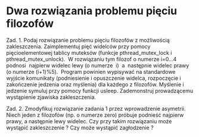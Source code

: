 # Dwa rozwiązania problemu pięciu filozofów

Zad. 1. Podaj rozwiązanie problemu pięciu filozofów z możliwością zakleszczenia. Zaimplementuj pięć widelców przy pomocy pięcioelementowej tablicy muteksów (funkcje pthread_mutex_lock i pthread_mutex_unlock).  W rozwiązaniu tym filozof o numerze i=0...4 podnosi  najpierw widelec lewy (o numerze  i)  a  następnie widelec prawy (o numerze (i+1)%5).  Program powinien wypisywać na standardowe wyjście komunikaty (podniesienie i opuszczenie widelca, rozpoczęcie i zakończenie jedzenia oraz myślenia) dla każdego z filozofów. Myślenie i jedzenie symuluj przy pomocy funkcji usleep. Zademonstruj prowadzącemu wystąpienie zjawiska zakleszczenia.  

Zad. 2. Zmodyfikuj rozwiązanie zadania 1 przez wprowadzenie asymetrii. Niech jeden z filozofów (np. o numerze zero) próbuje podnieść najpierw prawy, a następnie lewy widelec. Czy przy takim rozwiązaniu może wystąpić zakleszczenie ? Czy może wystąpić zagłodzenie ?
